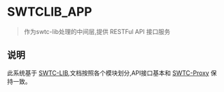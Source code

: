 # SWTCLIB_APP

> 作为swtc-lib处理的中间层,提供 RESTFul API 接口服务


## 说明
此系统基于 [SWTC-LIB](https://swtcdoc.netlify.com/docs/swtclib/),文档按照各个模块划分,API接口基本和 [SWTC-Proxy](https://swtcdoc.netlify.com/docs/swtcproxy/) 保持一致。